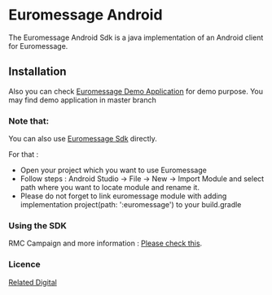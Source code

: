# Euromessage Android

The Euromessage Android Sdk is a java implementation of an Android client for Euromessage.

## Installation


Also you can check  [Euromessage Demo Application](https://github.com/relateddigital/euromessage-android/releases/tag/3.0.0) for demo purpose. You may find demo application in master branch


### Note that: 
You can also use [Euromessage Sdk](https://github.com/relateddigital/euromessage-android/releases/tag/android-sdk-3.0.0) directly.
 
For that :
- Open your project which you want to use Euromessage
- Follow steps : Android Studio -> File -> New -> Import Module and select path where you want to locate module and rename it.
- Please do not forget to link euromessage module with adding implementation project(path: ':euromessage') to your build.gradle

### Using the SDK

RMC Campaign and more information :  [Please check this](https://docs.relateddigital.com/display/KB/Android+SDK). 

### Licence


 [Related Digital ](https://www.relateddigital.com/)
